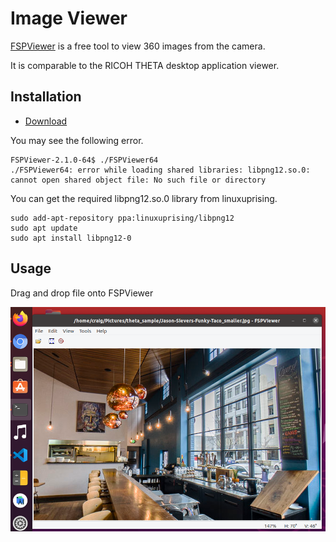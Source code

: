 # Image Viewer

[FSPViewer](https://www.fsoft.it/FSPViewer/) is a free tool to view 360 images from the camera.

It is comparable to the RICOH THETA desktop application viewer.

## Installation

* [Download](https://www.fsoft.it/FSPViewer/download/)

You may see the following error.

```text
FSPViewer-2.1.0-64$ ./FSPViewer64 
./FSPViewer64: error while loading shared libraries: libpng12.so.0: cannot open shared object file: No such file or directory
```

You can get the required libpng12.so.0 library from linuxuprising.

```
sudo add-apt-repository ppa:linuxuprising/libpng12
sudo apt update
sudo apt install libpng12-0
```

## Usage

Drag and drop file onto FSPViewer

![jason sievers sample](images/viewer/jason_sievers.png)